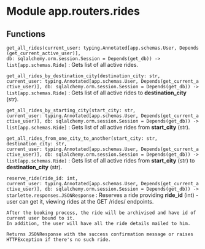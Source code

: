 Module app.routers.rides
========================

Functions
---------

    
`get_all_rides(current_user: typing.Annotated[app.schemas.User, Depends(get_current_active_user)], db: sqlalchemy.orm.session.Session = Depends(get_db)) ‑> list[app.schemas.Ride]`
:   Gets list of all active rides.

    
`get_all_rides_by_destination_city(destination_city: str, current_user: typing.Annotated[app.schemas.User, Depends(get_current_active_user)], db: sqlalchemy.orm.session.Session = Depends(get_db)) ‑> list[app.schemas.Ride]`
:   Gets list of all active rides to **destination_city** (str).

    
`get_all_rides_by_starting_city(start_city: str, current_user: typing.Annotated[app.schemas.User, Depends(get_current_active_user)], db: sqlalchemy.orm.session.Session = Depends(get_db)) ‑> list[app.schemas.Ride]`
:   Gets list of all active rides from **start_city** (str).

    
`get_all_rides_from_one_city_to_another(start_city: str, destination_city: str, current_user: typing.Annotated[app.schemas.User, Depends(get_current_active_user)], db: sqlalchemy.orm.session.Session = Depends(get_db)) ‑> list[app.schemas.Ride]`
:   Gets list of all active rides from **start_city** (str) to **destination_city** (str).

    
`reserve_ride(ride_id: int, current_user: typing.Annotated[app.schemas.User, Depends(get_current_active_user)], db: sqlalchemy.orm.session.Session = Depends(get_db)) ‑> starlette.responses.JSONResponse`
:   Reserves a ride providing **ride_id** (int) - user can get it, viewing rides at the GET /rides/ endpoints.
    
    After the booking process, the ride will be archivised and have id of current user bound to it.
    In addition, the user will have all the ride details mailed to him.
    
    Returns JSONResponse with the success confirmation message or raises HTTPException if there's no such ride.
